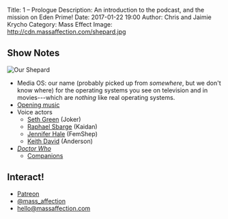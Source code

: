 Title: 1 – Prologue
Description: An introduction to the podcast, and the mission on Eden Prime!
Date: 2017-01-22 19:00
Author: Chris and Jaimie Krycho
Category: Mass Effect
Image: http://cdn.massaffection.com/shepard.jpg

## Show Notes

![Our Shepard](http://cdn.massaffection.com/shepard.jpg "Shepard screenshot")

- Media OS: our name (probably picked up from *somewhere*, but we don't know where) for the operating systems you see on television and in movies---which are *nothing* like real operating systems.
- [Opening music](https://soundcloud.com/chriskrycho/mass-affection-theme)
- Voice actors
    - [Seth Green](https://en.wikipedia.org/wiki/Seth_Green) (Joker)
    - [Raphael Sbarge](https://en.wikipedia.org/wiki/Raphael_Sbarge) (Kaidan)
    - [Jennifer Hale](https://en.wikipedia.org/wiki/Jennifer_Hale) (FemShep)
    - [Keith David](https://en.wikipedia.org/wiki/Keith_David) (Anderson)
- [_Doctor Who_](http://www.bbc.co.uk/programmes/b006q2x0)
    - [Companions](https://en.wikipedia.org/wiki/Companion_(Doctor_Who))

## Interact!

- [Patreon](https://www.patreon.com/massaffection)
- [@mass_affection](https://twitter.com/mass_affection)
- [hello@massaffection.com](mailto:hello@massaffection.com)
